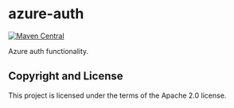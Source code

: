 # azure-auth

[![Maven Central](https://img.shields.io/maven-central/v/fun.mike/azure-auth-alpha.svg)](http://search.maven.org/#artifactdetails%7Cfun.mike%7Cazure-auth-alpha%7C0.0.6%7Cjar)



Azure auth functionality.

## Copyright and License

This project is licensed under the terms of the Apache 2.0 license.
